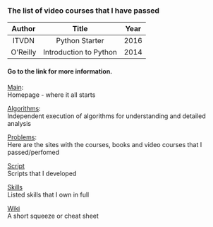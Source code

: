 ### The list of video courses that I have passed

| Author    					  | Title 											| Year   |				                   
| :-----------------------------: | :---------------------------------------------:	| :----: | 
| ITVDN  				  		  | Python Starter 									| 2016   |
| O'Reilly 				  		  | Introduction to Python							| 2014   |

<!---
| Author    					  | Title 											| Year   |	
| Author    					  | Title 											| Year   |	
| Author    					  | Title 											| Year   |	
--->

#### Go to the link for more information.
[Main](https://github.com/dpaniq/Python): <br>
Homepage - where it all starts

[Algorithms](https://github.com/dpaniq/Python/tree/master/Algorithms): <br>
Independent execution of algorithms for understanding and detailed analysis
	
[Problems](https://github.com/dpaniq/Python/tree/master/Problems): <br>
Here are the sites with the courses, books and video courses that I passed/perfomed
	
[Script](https://github.com/dpaniq/Python/tree/master/Script)<br>
Scripts that I developed
	
[Skills](https://github.com/dpaniq/Python/tree/master/Experience%20%26%20Skills)<br>
Listed skills that I own in full

[Wiki](https://github.com/dpaniq/Python/wiki) <br>
A short squeeze or cheat sheet


